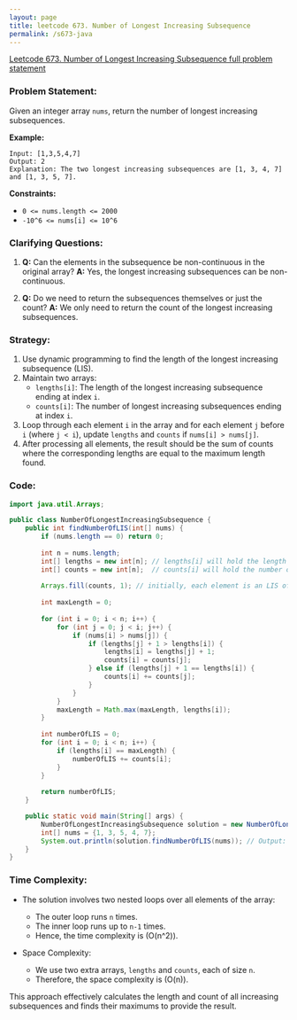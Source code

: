 ```yaml
---
layout: page
title: leetcode 673. Number of Longest Increasing Subsequence
permalink: /s673-java
---
```

[Leetcode 673. Number of Longest Increasing Subsequence full problem statement](https://leetcode.com/problems/l673)
### Problem Statement:

Given an integer array `nums`, return the number of longest increasing subsequences.

**Example:**
```
Input: [1,3,5,4,7]
Output: 2
Explanation: The two longest increasing subsequences are [1, 3, 4, 7] and [1, 3, 5, 7].
```

**Constraints:**
- `0 <= nums.length <= 2000`
- `-10^6 <= nums[i] <= 10^6`

### Clarifying Questions:

1. **Q:** Can the elements in the subsequence be non-continuous in the original array?
   **A:** Yes, the longest increasing subsequences can be non-continuous.

2. **Q:** Do we need to return the subsequences themselves or just the count?
   **A:** We only need to return the count of the longest increasing subsequences.

### Strategy:

1. Use dynamic programming to find the length of the longest increasing subsequence (LIS).
2. Maintain two arrays:
   - `lengths[i]`: The length of the longest increasing subsequence ending at index `i`.
   - `counts[i]`: The number of longest increasing subsequences ending at index `i`.
3. Loop through each element `i` in the array and for each element `j` before `i` (where `j < i`), update `lengths` and `counts` if `nums[i] > nums[j]`.
4. After processing all elements, the result should be the sum of counts where the corresponding lengths are equal to the maximum length found.

### Code:

```java
import java.util.Arrays;

public class NumberOfLongestIncreasingSubsequence {
    public int findNumberOfLIS(int[] nums) {
        if (nums.length == 0) return 0;
        
        int n = nums.length;
        int[] lengths = new int[n]; // lengths[i] will hold the length of the LIS ending at i
        int[] counts = new int[n];  // counts[i] will hold the number of LIS ending at i
        
        Arrays.fill(counts, 1); // initially, each element is an LIS of length 1
        
        int maxLength = 0;
        
        for (int i = 0; i < n; i++) {
            for (int j = 0; j < i; j++) {
                if (nums[i] > nums[j]) {
                    if (lengths[j] + 1 > lengths[i]) {
                        lengths[i] = lengths[j] + 1;
                        counts[i] = counts[j];
                    } else if (lengths[j] + 1 == lengths[i]) {
                        counts[i] += counts[j];
                    }
                }
            }
            maxLength = Math.max(maxLength, lengths[i]);
        }
        
        int numberOfLIS = 0;
        for (int i = 0; i < n; i++) {
            if (lengths[i] == maxLength) {
                numberOfLIS += counts[i];
            }
        }
        
        return numberOfLIS;
    }

    public static void main(String[] args) {
        NumberOfLongestIncreasingSubsequence solution = new NumberOfLongestIncreasingSubsequence();
        int[] nums = {1, 3, 5, 4, 7};
        System.out.println(solution.findNumberOfLIS(nums)); // Output: 2
    }
}
```

### Time Complexity:

- The solution involves two nested loops over all elements of the array:
  - The outer loop runs `n` times.
  - The inner loop runs up to `n-1` times.
  - Hence, the time complexity is \(O(n^2)\).

- Space Complexity:
  - We use two extra arrays, `lengths` and `counts`, each of size `n`.
  - Therefore, the space complexity is \(O(n)\).

This approach effectively calculates the length and count of all increasing subsequences and finds their maximums to provide the result.